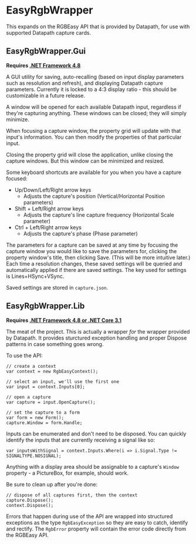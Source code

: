 # EasyRgbWrapper

This expands on the RGBEasy API that is provided by Datapath, for use with supported Datapath capture cards.

## EasyRgbWrapper.Gui

**Requires [.NET Framework 4.8](https://dotnet.microsoft.com/download)**

A GUI utility for saving, auto-recalling (based on input display parameters such as resolution and refresh), and displaying Datapath
capture parameters. Currently it is locked to a 4:3 display ratio - this should be customizable in a future release.

A window will be opened for each available Datapath input, regardless if they're capturing anything. These windows can be closed; they will simply minimize.

When focusing a capture window, the property grid will update with that input's information. You can then modify the properties of that particular input.

Closing the property grid will close the application, unlike closing the capture windows. But this window can be minimized and resized.

Some keyboard shortcuts are available for you when you have a capture focused:

- Up/Down/Left/Right arrow keys
  - Adjusts the capture's position (Vertical/Horizontal Position parameters)
- Shift + Left/Right arrow keys
  - Adjusts the capture's line capture frequency (Horizontal Scale parameter)
- Ctrl + Left/Right arrow keys
  - Adjusts the capture's phase (Phase parameter)

The parameters for a capture can be saved at any time by focusing the capture window you would like to save the parameters for, clicking the property window's title, then clicking Save. (This will be more intuitive later.) Each time a resolution changes, these saved settings will be queried and automatically applied if there are saved settings. The key used for settings is Lines+HSync+VSync.

Saved settings are stored in `capture.json`.

## EasyRgbWrapper.Lib

**Requires [.NET Framework 4.8 or .NET Core 3.1](https://dotnet.microsoft.com/download)**

The meat of the project. This is actually a wrapper *for* the wrapper provided by Datapath. It provides sturctured exception handling
and proper Dispose patterns in case something goes wrong.

To use the API:

```
// create a context
var context = new RgbEasyContext();

// select an input, we'll use the first one
var input = context.Inputs[0];

// open a capture
var capture = input.OpenCapture();

// set the capture to a form
var form = new Form();
capture.Window = form.Handle;
```

Inputs can be enumerated and don't need to be disposed. You can quickly identify the inputs that are currently receiving a signal like so:

```
var inputsWithSignal = context.Inputs.Where(i => i.Signal.Type != SIGNALTYPE.NOSIGNAL);
```

Anything with a display area should be assignable to a capture's `Window` property - a PictureBox, for example, should work.

Be sure to clean up after you're done:

```
// dispose of all captures first, then the context
capture.Dispose();
context.Dispose();
```

Errors that happen during use of the API are wrapped into structured exceptions as the type `RgbEasyException` so they are easy to catch, identify and rectify. The `RgbError` property will contain the error code directly from the RGBEasy API.
